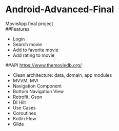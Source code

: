 # Android-Advanced-Final
MovieApp final project <br>
##Features
- Login
- Search movie
- Add to favorite movie
- Add rating to movie

##API https://www.themoviedb.org/

- Clean architecture: data, domain, app modules
- MVVM, MVI
- Navigation Component
- Bottom Navigation View
- Retrofit, Gson
- DI Hilt
- Use Cases
- Coroutines
- Kotlin Flow
- Glide
